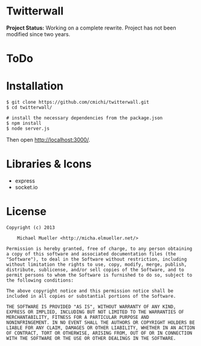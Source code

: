 # Twitterwall

**Project Status:** Working on a complete rewrite. Project has not
been modified since two years.


# ToDo


# Installation

	$ git clone https://github.com/cmichi/twitterwall.git
	$ cd twitterwall/

	# install the necessary dependencies from the package.json
	$ npm install	
	$ node server.js

Then open [http://localhost:3000/](http://localhost:3000).


# Libraries & Icons

 * express
 * socket.io


# License

	Copyright (c) 2013

		Michael Mueller <http://micha.elmueller.net/>

	Permission is hereby granted, free of charge, to any person obtaining
	a copy of this software and associated documentation files (the
	"Software"), to deal in the Software without restriction, including
	without limitation the rights to use, copy, modify, merge, publish,
	distribute, sublicense, and/or sell copies of the Software, and to
	permit persons to whom the Software is furnished to do so, subject to
	the following conditions:

	The above copyright notice and this permission notice shall be
	included in all copies or substantial portions of the Software.

	THE SOFTWARE IS PROVIDED "AS IS", WITHOUT WARRANTY OF ANY KIND,
	EXPRESS OR IMPLIED, INCLUDING BUT NOT LIMITED TO THE WARRANTIES OF
	MERCHANTABILITY, FITNESS FOR A PARTICULAR PURPOSE AND
	NONINFRINGEMENT. IN NO EVENT SHALL THE AUTHORS OR COPYRIGHT HOLDERS BE
	LIABLE FOR ANY CLAIM, DAMAGES OR OTHER LIABILITY, WHETHER IN AN ACTION
	OF CONTRACT, TORT OR OTHERWISE, ARISING FROM, OUT OF OR IN CONNECTION
	WITH THE SOFTWARE OR THE USE OR OTHER DEALINGS IN THE SOFTWARE.
